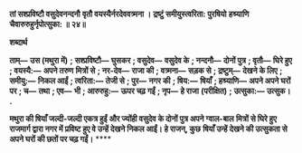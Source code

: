 **तां सश्प्रविष्टौ वसुदेवनन्दनौ** **वृतौ वयस्यैर्नरदेववत्र्मना ।** **द्रष्टुं समीयुस्त्वरिता: पुरषियो** **हश्र्याणि चैवारुरुहुर्नृपोत्सुका: ॥ २४॥** 

**शब्दार्थ** 

**ताम्—** **उस (मथुरा में)** **; सश्प्रविष्टौ—** **घुसकर** **; वसुदेव—** **वसुदेव के** **; नन्दनौ—** **दोनों पुत्र** **; वृतौ—** **घिरे हुए** **; वयस्यै:—** **अपने तरुण** **मित्रों से** **; नर-देव—** **राजा की** **; वत्र्मना—** **सड़क से** **; द्रष्टुम्—** **देखने के लिए** **; समीयु:—** **निकल आईं** **; त्वरिता:—** **तेजी से** **; पुर—** **नगर की** **; षिय:—** **षियाँ** **; हश्र्याणि—** **अपने अपने घरों पर** **; च—** **तथा** **; एव—** **भी** **; आरुरुहु:—** **ऊपर चढ़ गईं** **; नृप—** **हे राजा** **(परीक्षित)** **; उत्सुका:—** **उत्सुक।** **.** 

**मथुरा की षियाँ जल्दी-जल्दी एकत्र हुईं और ज्योंही वसुदेव के दोनों पुत्र अपने ग्वाल-बाल** **मित्रों से घिरे हुए राजमार्ग द्वारा नगर में प्रविष्ट हुए वे उन्हें देखने निकल आईं। हे राजन्, कुछ** **षियाँ उन्हें देखने की उत्सुकता से अपने घरों की छतों पर चढ़ गईं।** **** 